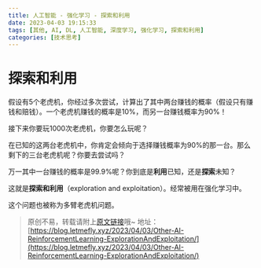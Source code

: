 ```yaml
---
title: 人工智能 - 强化学习 - 探索和利用
date: 2023-04-03 19:15:33
tags: [其他, AI, DL, 人工智能, 深度学习, 强化学习, 探索和利用]
categories: [技术思考]
---
```


# 探索和利用

假设有5个老虎机，你经过多次尝试，计算出了其中两台赚钱的概率（假设只有赚钱和赔钱）。一个老虎机赚钱的概率是10%，而另一台赚钱概率为90%！

接下来你要玩1000次老虎机，你要怎么玩呢？

在已知的这两台老虎机中，你肯定会倾向于选择赚钱概率为90%的那一台。那么剩下的三台老虎机呢？你要去尝试吗？

万一其中一台赚钱的概率是99.9%呢？你到底是**利用**已知，还是**探索**未知？

这就是**探索和利用**（exploration and exploitation）。经常被用在强化学习中。

这个问题也被称为多臂老虎机问题。

> 原创不易，转载请附上[原文链接](https://blog.letmefly.xyz/2023/04/03/Other-AI-ReinforcementLearning-ExplorationAndExploitation/)哦~
> 地址：[https://blog.letmefly.xyz/2023/04/03/Other-AI-ReinforcementLearning-ExplorationAndExploitation/](https://blog.letmefly.xyz/2023/04/03/Other-AI-ReinforcementLearning-ExplorationAndExploitation/)
